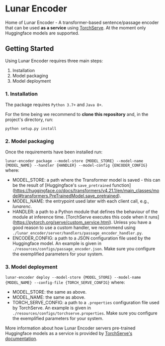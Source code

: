 # Lunar Encoder
Home of Lunar Encoder - A transformer-based sentence/passage encoder that can be used **as a service** using [TorchServe](https://pytorch.org/serve/index.html). At the moment only Huggingface models are supported.

## Getting Started
Using Lunar Encoder requires three main steps:
1. Installation
2. Model packaging
3. Model deployment

### 1. Installation

The package requires `Python 3.7+` and `Java 8+`.

For the time being we recommend to **clone this repository** and, in the project's directory, run:

`python setup.py install`


### 2. Model packaging

Once the requirements have been installed run:

`lunar-encoder package --model-store {MODEL_STORE} --model-name {MODEL_NAME} --handler {HANDLER} --model-config {ENCODER_CONFIG}`
where:

- MODEL_STORE: a path where the Transformer model is saved - this can be the result of [Huggingface's `save_pretrained` function] (https://huggingface.co/docs/transformers/v4.21.1/en/main_classes/model#transformers.PreTrainedModel.save_pretrained).
- MODEL_NAME: the entrypoint used later with each client call, e.g., *lunarenc*.
- HANDLER: a path to a Python module that defines the behaviour of the module at inference time. [TorchServe executes this code when it runs] (https://pytorch.org/serve/custom_service.html). Unless you have a good reason to use a custom handler, we recommend using `./lunar_encoder/server/handlers/passage_encoder_handler.py`.
- ENCODER_CONFIG: a path to a JSON configuration file used by the Huggingface model. An example is given in `./resources/configs/passage_encoder.json`. Make sure you configure the exemplified parameters for your system.

### 3. Model deployment

`lunar-encoder deploy --model-store {MODEL_STORE} --model-name {MODEL_NAME} --config-file {TORCH_SERVE_CONFIG}`
where:

- MODEL_STORE: the same as above.
- MODEL_NAME: the same as above.
- TORCH_SERVE_CONFIG: a path to a `.properties` configuration file used by TorchServe. An example is given in `./resources/configs/torchserve.properties`. Make sure you configure the exemplified parameters for your system.

More information about how Lunar Encoder servers pre-trained Huggingface models as a service is provided by [TorchServe's documentation](https://pytorch.org/serve/index.html).
